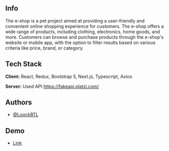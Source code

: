 ## Info

The e-shop is a pet project aimed at providing a user-friendly and convenient online shopping experience for customers. The e-shop offers a wide range of products, including clothing, electronics, home goods, and more. Customers can browse and purchase products through the e-shop's website or mobile app, with the option to filter results based on various criteria like price, brand, or category.

## Tech Stack

**Client:** React, Redux, Bootstrap 5, Next.js, Typescript, Axios

**Server:** Used API https://fakeapi.platzi.com/

## Authors

- [@LoockBTL](https://github.com/LoockBTL)

## Demo

- [Link](https://mid-shop.vercel.app/)
